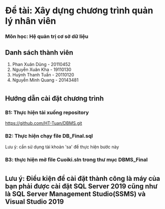 # Đề tài: Xây dựng chương trình quản lý nhân viên
### Môn học: Hệ quản trị cơ sở dữ liệu
## Danh sách thành viên
1. Phan Xuân Dũng - 20110452
2. Nguyễn Xuân Kha - 19110130
3. Huỳnh Thanh Tuấn - 20110120
4. Nguyễn Minh Quang - 20143481
#
## Hướng dẫn cài đặt chương trình
### B1: Thực hiện tải xuống repository 
https://github.com/HT-Tuan/DBMS.git
### B2: Thực hiện chạy file DB_Final.sql
Lưu ý: cần sử dụng tài khoản 'sa' để thực hiện bước này
### B3: thực hiện mở file Cuoiki.sln trong thư mục DBMS_Final
#
## Lưu ý: Điều kiện để cài đặt thành công là máy của bạn phải được cài đặt SQL Server 2019 cũng như là SQL Server Management Studio(SSMS) và Visual Studio 2019
